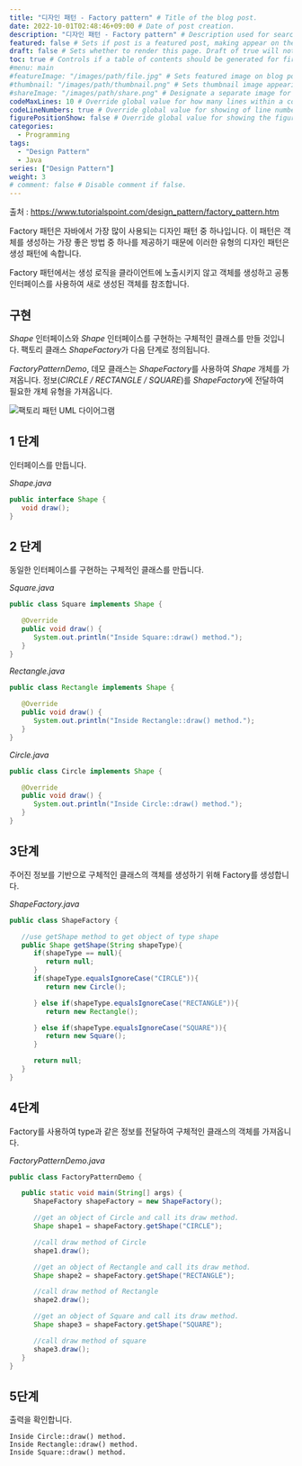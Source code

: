 ```yaml
---
title: "디자인 패턴 - Factory pattern" # Title of the blog post.
date: 2022-10-01T02:48:46+09:00 # Date of post creation.
description: "디자인 패턴 - Factory pattern" # Description used for search engine.
featured: false # Sets if post is a featured post, making appear on the home page side bar.
draft: false # Sets whether to render this page. Draft of true will not be rendered.
toc: true # Controls if a table of contents should be generated for first-level links automatically.
#menu: main
#featureImage: "/images/path/file.jpg" # Sets featured image on blog post.
#thumbnail: "/images/path/thumbnail.png" # Sets thumbnail image appearing inside card on homepage.
#shareImage: "/images/path/share.png" # Designate a separate image for social media sharing.
codeMaxLines: 10 # Override global value for how many lines within a code block before auto-collapsing.
codeLineNumbers: true # Override global value for showing of line numbers within code block.
figurePositionShow: false # Override global value for showing the figure label.
categories:
  - Programming
tags:
  - "Design Pattern"
  - Java
series: ["Design Pattern"]
weight: 3
# comment: false # Disable comment if false.
---
```


출처 : https://www.tutorialspoint.com/design_pattern/factory_pattern.htm

Factory 패턴은 자바에서 가장 많이 사용되는 디자인 패턴 중 하나입니다. 이 패턴은 객체를 생성하는 가장 좋은 방법 중 하나를 제공하기 때문에 이러한 유형의 디자인 패턴은 생성 패턴에 속합니다.

Factory 패턴에서는 생성 로직을 클라이언트에 노출시키지 않고 객체를 생성하고 공통 인터페이스를 사용하여 새로 생성된 객체를 참조합니다.

## 구현

_Shape_ 인터페이스와 _Shape_ 인터페이스를 구현하는 구체적인 클래스를 만들 것입니다. 팩토리 클래스 *ShapeFactory*가 다음 단계로 정의됩니다.

_FactoryPatternDemo_, 데모 클래스는 *ShapeFactory*를 사용하여 _Shape_ 개체를 가져옵니다. 정보(_CIRCLE / RECTANGLE / SQUARE_)를 *ShapeFactory*에 전달하여 필요한 개체 유형을 가져옵니다.

![팩토리 패턴 UML 다이어그램](https://www.tutorialspoint.com/design_pattern/images/factory_pattern_uml_diagram.jpg)

## 1 단계

인터페이스를 만듭니다.

_Shape.java_

```java
public interface Shape {
   void draw();
}
```

## 2 단계

동일한 인터페이스를 구현하는 구체적인 클래스를 만듭니다.

_Square.java_

```java
public class Square implements Shape {

   @Override
   public void draw() {
      System.out.println("Inside Square::draw() method.");
   }
}
```

_Rectangle.java_

```java
public class Rectangle implements Shape {

   @Override
   public void draw() {
      System.out.println("Inside Rectangle::draw() method.");
   }
}
```

_Circle.java_

```java
public class Circle implements Shape {

   @Override
   public void draw() {
      System.out.println("Inside Circle::draw() method.");
   }
}
```

## 3단계

주어진 정보를 기반으로 구체적인 클래스의 객체를 생성하기 위해 Factory를 생성합니다.

_ShapeFactory.java_

```java
public class ShapeFactory {

   //use getShape method to get object of type shape
   public Shape getShape(String shapeType){
      if(shapeType == null){
         return null;
      }
      if(shapeType.equalsIgnoreCase("CIRCLE")){
         return new Circle();

      } else if(shapeType.equalsIgnoreCase("RECTANGLE")){
         return new Rectangle();

      } else if(shapeType.equalsIgnoreCase("SQUARE")){
         return new Square();
      }

      return null;
   }
}
```

## 4단계

Factory를 사용하여 type과 같은 정보를 전달하여 구체적인 클래스의 객체를 가져옵니다.

_FactoryPatternDemo.java_

```java
public class FactoryPatternDemo {

   public static void main(String[] args) {
      ShapeFactory shapeFactory = new ShapeFactory();

      //get an object of Circle and call its draw method.
      Shape shape1 = shapeFactory.getShape("CIRCLE");

      //call draw method of Circle
      shape1.draw();

      //get an object of Rectangle and call its draw method.
      Shape shape2 = shapeFactory.getShape("RECTANGLE");

      //call draw method of Rectangle
      shape2.draw();

      //get an object of Square and call its draw method.
      Shape shape3 = shapeFactory.getShape("SQUARE");

      //call draw method of square
      shape3.draw();
   }
}
```

## 5단계

출력을 확인합니다.

```output
Inside Circle::draw() method.
Inside Rectangle::draw() method.
Inside Square::draw() method.

```
